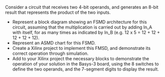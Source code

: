 Consider a circuit that receives two 4-bit operands, and generates an 8-bit result that represents the product of the two inputs.

* Represent a block diagram showing an FSMD architecture for this circuit, assuming that the multiplication is carried out by adding In_A with itself, for as many times as indicated by In_B (e.g. 12 x 5 = 12 + 12 + 12 + 12 + 12).
* Represent an ASMD chart for this FSMD.
* Create a Xilinx project to implement this FMSD, and demonstrate its correct operation through simulation.
* Add to your Xilinx project the necessary blocks to demonstrate the operation of your solution in the Basys-3 board, using the 8 switches to define the two operands, and the 7-segment digits to display the result.
